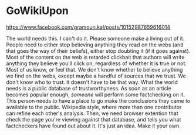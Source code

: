 # GoWikiUpon

https://www.facebook.com/gramoun.kal/posts/10152987659616014

The world needs this. I can't do it. Please someone make a living out of it.
People need to either stop believing anything they read on the webs (and that goes the way of their beliefs), either stop doubting it (if it goes against). Most of the content on the web is retarded clickbait that authors will write anything they believe you'll click on, regardless of whether it is true or not. Most of us know, or feel that. We don't know whether to believe anything we find on the webs, except maybe a handful of sources that we trust.
We don't know who to trust.
It doesn't have to be that way.
What the world needs is a public database of trustworthyness. As soon as an article becomes popular enough, *someone* will perform some factchecking on it. This person needs to have a place to go make the conclusions they came to available to the public. Wikipedia style, where more than one contributor can refine each other's analysis.
Then, we need browser extention that check the page you're viewing against that database, and tells you what factcheckers have found out about it.
It's just an idea. Make it your own.

